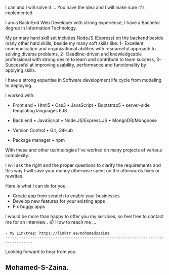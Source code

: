 I can and I will solve it … 
You have the idea and I will make sure it's implemented.

I am a Back-End Web Developer with strong experience,
I have a Bachelor degree in Information Technology. 

My primary hard skill set includes NodeJS (Express) on the backend beside many other hard skills, 
beside my many soft skills like:
1- Excellent communication and organizational abilities with resourceful approach to solving diverse problems,
2- Deadline-driven and knowledgeable professional with strong desire to learn and contribute to team success,
3- Successful at improving usability, performance and functionality by applying skills.

I have a strong expertise in Software development life cycle from modeling to deploying.

I worked with:
 - Front end 
    • Html5
    • Css3
    • JavaScript
    • Bootstrap5
    • server-side templating languages EJS

 - Back end 
    • JavaScript
    • Node.JS/Express.JS
    • MongoDB/Mongoose 

 - Version Control
    • Git, GitHub

 - Package manager
    • npm

With these and other technologies I've worked on many projects of various 
complexity.

I will ask the right and the proper questions to clarify the requirements and this way 
I will save your money otherwise spent on the afterwards fixes or rewrites. 

Here is what I can do for you:
- Create app from scratch to enable your businesses 
- Develop new features for your existing apps 
- Fix buggy apps 

I would be more than happy to offer you my services, so feel free to contact me for an interview .
📫 How to reach me ...

    - My Linktree: https://linktr.ee/mohamedszaina
    ----------------------------------------------------------------------------------
    
Looking forward to hear from you.

Mohamed-S-Zaina.
- 

<!---
mohamedszaina/mohamedszaina is a ✨ special ✨ repository because its `README.md` (this file) appears on your GitHub profile.
You can click the Preview link to take a look at your changes.
--->
